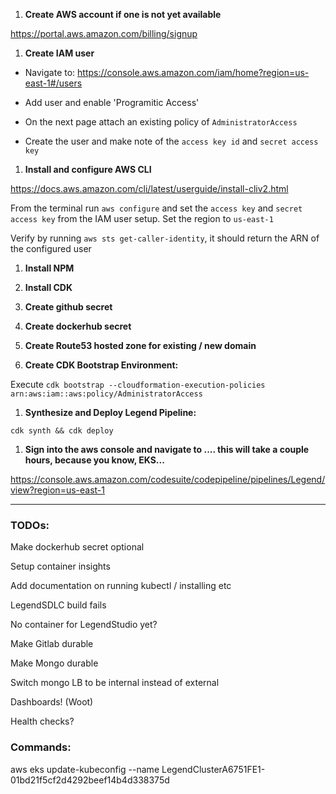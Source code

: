 1. **Create AWS account if one is not yet available**

https://portal.aws.amazon.com/billing/signup

1. **Create IAM user**

* Navigate to: https://console.aws.amazon.com/iam/home?region=us-east-1#/users

* Add user and enable 'Programitic Access'

* On the next page attach an existing policy of `AdministratorAccess`

* Create the user and make note of the `access key id` and `secret access key`

1. **Install and configure AWS CLI**

https://docs.aws.amazon.com/cli/latest/userguide/install-cliv2.html

From the terminal run `aws configure` and set the `access key` and `secret access key` from the IAM user setup.  Set the region to `us-east-1`

Verify by running `aws sts get-caller-identity`, it should return the ARN of the configured user

1. **Install NPM**

1. **Install CDK**

1. **Create github secret**

1. **Create dockerhub secret**

1. **Create Route53 hosted zone for existing / new domain**

1. **Create CDK Bootstrap Environment:**

Execute `cdk bootstrap --cloudformation-execution-policies arn:aws:iam::aws:policy/AdministratorAccess`

1. **Synthesize and Deploy Legend Pipeline:** 

`cdk synth && cdk deploy`

1. **Sign into the aws console and navigate to .... this will take a couple hours, because you know, EKS...**

https://console.aws.amazon.com/codesuite/codepipeline/pipelines/Legend/view?region=us-east-1

----

### TODOs:

Make dockerhub secret optional

Setup container insights

Add documentation on running kubectl / installing etc

LegendSDLC build fails

No container for LegendStudio yet?

Make Gitlab durable

Make Mongo durable

Switch mongo LB to be internal instead of external

Dashboards! (Woot)

Health checks?

### Commands:

aws eks update-kubeconfig --name LegendClusterA6751FE1-01bd21f5cf2d4292beef14b4d338375d